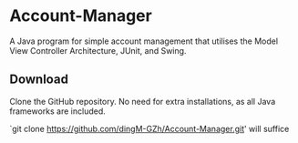 # Account-Manager
A Java program for simple account management that utilises the Model View Controller Architecture, JUnit, and Swing.

## Download
Clone the GitHub repository. No need for extra installations, as all Java frameworks are included. 

`git clone https://github.com/dingM-GZh/Account-Manager.git' will suffice

